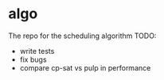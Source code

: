 # algo
The repo for the scheduling algorithm
TODO:
- write tests
- fix bugs
- compare cp-sat vs pulp in performance
